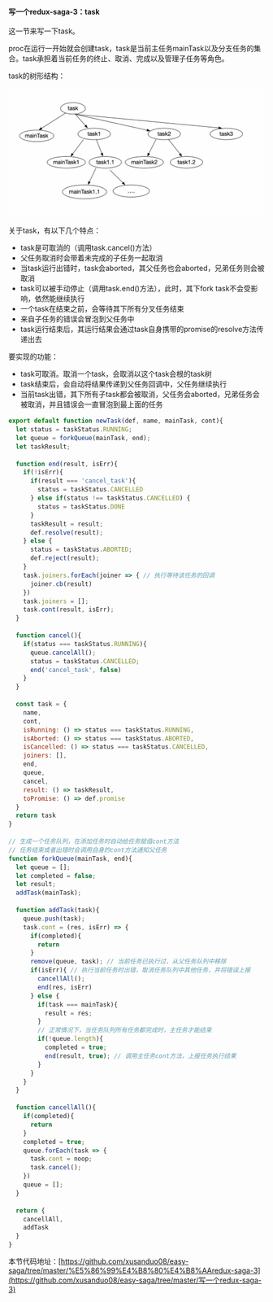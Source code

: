 #### 写一个redux-saga-3：task

这一节来写一下task。

proc在运行一开始就会创建task，task是当前主任务mainTask以及分支任务的集合。task承担着当前任务的终止、取消、完成以及管理子任务等角色。

task的树形结构：

![task的结构](./img/task结构.png)

关于task，有以下几个特点：

- task是可取消的（调用task.cancel()方法）
- 父任务取消时会带着未完成的子任务一起取消
- 当task运行出错时，task会aborted，其父任务也会aborted，兄弟任务则会被取消
- task可以被手动停止（调用task.end()方法），此时，其下fork task不会受影响，依然能继续执行
- 一个task在结束之前，会等待其下所有分叉任务结束
- 来自子任务的错误会冒泡到父任务中
- task运行结束后，其运行结果会通过task自身携带的promise的resolve方法传递出去

要实现的功能：

* task可取消。取消一个task，会取消以这个task会根的task树
* task结束后，会自动将结果传递到父任务回调中，父任务继续执行
* 当前task出错，其下所有子task都会被取消，父任务会aborted，兄弟任务会被取消，并且错误会一直冒泡到最上面的任务

```javascript
export default function newTask(def, name, mainTask, cont){
  let status = taskStatus.RUNNING;
  let queue = forkQueue(mainTask, end);
  let taskResult;
  
  function end(result, isErr){
    if(!isErr){
      if(result === 'cancel_task'){
        status = taskStatus.CANCELLED
      } else if(status !== taskStatus.CANCELLED) {
        status = taskStatus.DONE
      }
      taskResult = result;
      def.resolve(result);
    } else {
      status = taskStatus.ABORTED;
      def.reject(result);
    }
    task.joiners.forEach(joiner => { // 执行等待该任务的回调
      joiner.cb(result)
    })
    task.joiners = [];
    task.cont(result, isErr);
  }
  
  function cancel(){
    if(status === taskStatus.RUNNING){
      queue.cancelAll();
      status = taskStatus.CANCELLED;
      end('cancel_task', false)
    }
  }
  
  const task = {
    name,
    cont,
    isRunning: () => status === taskStatus.RUNNING,
    isAborted: () => status === taskStatus.ABORTED,
    isCancelled: () => status === taskStatus.CANCELLED,
    joiners: [],
    end,
    queue,
    cancel,
    result: () => taskResult,
    toPromise: () => def.promise
  }
  return task
}

// 生成一个任务队列，在添加任务时自动给任务赋值cont方法
// 任务结束或者出错时会调用自身的cont方法通知父任务
function forkQueue(mainTask, end){
  let queue = [];
  let completed = false;
  let result;
  addTask(mainTask);
  
  function addTask(task){
    queue.push(task);
    task.cont = (res, isErr) => {
      if(completed){
        return
      }
      remove(queue, task); // 当前任务已执行过，从父任务队列中移除
      if(isErr){ // 执行当前任务时出错，取消任务队列中其他任务，并将错误上报
        cancellAll();
        end(res, isErr)
      } else {
        if(task === mainTask){
          result = res;
        }
        // 正常情况下，当任务队列所有任务都完成时，主任务才能结束
        if(!queue.length){ 
          completed = true;
          end(result, true); // 调用主任务cont方法，上报任务执行结果
        }
      }
    }
  }
  
  function cancellAll(){
    if(completed){
      return
    }
    completed = true;
    queue.forEach(task => {
      task.cont = noop;
      task.cancel();
    })
    queue = [];
  }
  
  return {
    cancellAll,
    addTask
  }
}
```



本节代码地址：[https://github.com/xusanduo08/easy-saga/tree/master/%E5%86%99%E4%B8%80%E4%B8%AAredux-saga-3](https://github.com/xusanduo08/easy-saga/tree/master/写一个redux-saga-3)
